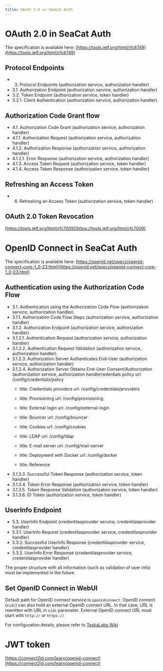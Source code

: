 ```yaml
---
title: OAuth 2.0 in SeaCat Auth
---
```


# OAuth 2.0 in SeaCat Auth

The specification is available here:
[https://tools.ietf.org/html/rfc6749](https://tools.ietf.org/html/rfc6749)


## Protocol Endpoints

- 3. Protocol Endpoints (authorization service, authorization handler)
- 3.1. Authorization Endpoint (authorization service, authorization handler)
- 3.2. Token Endpoint (authorization service, token handler)
- 3.2.1. Client Authentication (authorization service, authorization handler)

## Authorization Code Grant flow

- 4.1.  Authorization Code Grant (authorization service, authorization handler)
- 4.1.1.  Authorization Request (authorization service, authorization handler)
- 4.1.2.  Authorization Response (authorization service, authorization handler)
- 4.1.2.1.  Error Response (authorization service, authorization handler)
- 4.1.3.  Access Token Request (authorization service, token handler)
- 4.1.4.  Access Token Response (authorization service, token handler)

##  Refreshing an Access Token

- 6.  Refreshing an Access Token (authorization service, token handler)

## OAuth 2.0 Token Revocation

[https://tools.ietf.org/html/rfc7009](https://tools.ietf.org/html/rfc7009)

# OpenID Connect in SeaCat Auth

The specification is available here:
[https://openid.net/specs/openid-connect-core-1_0-23.html](https://openid.net/specs/openid-connect-core-1_0-23.html)

## Authentication using the Authorization Code Flow

- 3.1.  Authentication using the Authorization Code Flow (authorization service, authorization handler)
- 3.1.1.  Authorization Code Flow Steps (authorization service, authorization handler)
- 3.1.2.  Authorization Endpoint (authorization service, authorization handler)
- 3.1.2.1.  Authentication Request (authorization service, authorization handler)
- 3.1.2.2.  Authentication Request Validation (authorization service, authorization handler)
- 3.1.2.3.  Authorization Server Authenticates End-User (authorization service, authorization handler)
- 3.1.2.4.  Authorization Server Obtains End-User Consent/Authorization (authorization service, authorization handler)edentials policy
      url: /config/credentials/policy
    - title: Credentials providers
      url: /config/credentials/providers
    - title: Provisioning
      url: /config/provisioning
    - title: External login
      url: /config/external-login
    - title: Bouncer
      url: /config/bouncer
    - title: Cookies
      url: /config/cookies
    - title: LDAP
      url: /config/ldap
    - title: E-mail server
      url: /config/mail-server
    - title: Deployment with Docker
      url: /config/docker

  - title: Reference
- 3.1.3.3.  Successful Token Response (authorization service, token handler)
- 3.1.3.4.  Token Error Response (authorization service, token handler)
- 3.1.3.5.  Token Response Validation (authorization service, token handler)
- 3.1.3.6.  ID Token (authorization service, token handler)

## UserInfo Endpoint

- 5.3.  UserInfo Endpoint (credentilasprovider service, credentilasprovider handler)
- 5.3.1.  UserInfo Request (credentilasprovider service, credentilasprovider handler)
- 5.3.2.  Successful UserInfo Response (credentilasprovider service, credentilasprovider handler)
- 5.3.3.  UserInfo Error Response (credentilasprovider service, credentilasprovider handler)

The proper structure with all information (such as validation of user info) must be implemented in the future.

## Set OpenID Connect in WebUI

Default path for OpenID connect service is `openidconnect`. OpenID connect (`oidc`) can also hold an external OpenID connect URL. In that case, URL is rewritten with URL in `oidc` parameter. External OpenID connect URL must start with `http://` or `https://`

For configuration details, please refer to [TeskaLabs Wiki](http://wiki.teskalabs.int/rd/projects/asab-webui/configuration/url-config)

# JWT token

[https://connect2id.com/learn/openid-connect](https://connect2id.com/learn/openid-connect)

